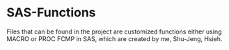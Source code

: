 # SAS-Functions
Files that can be found in the project are customized functions either using MACRO or PROC FCMP in SAS,
which are created by me, Shu-Jeng, Hsieh.
